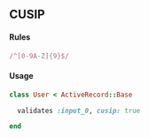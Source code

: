 ## CUSIP

#### Rules

```ruby
/^[0-9A-Z]{9}$/
```

#### Usage

```ruby
class User < ActiveRecord::Base

  validates :input_0, cusip: true

end
```
